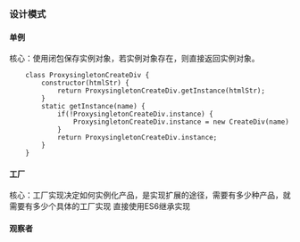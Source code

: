 ### 设计模式

#### 单例

核心：使用闭包保存实例对象，若实例对象存在，则直接返回实例对象。
```
    class ProxysingletonCreateDiv {
        constructor(htmlStr) {
            return ProxysingletonCreateDiv.getInstance(htmlStr);
        }
        static getInstance(name) {
            if(!ProxysingletonCreateDiv.instance) {
                ProxysingletonCreateDiv.instance = new CreateDiv(name)
            }
            return ProxysingletonCreateDiv.instance;
        }
    }
```

#### 工厂
核心：工厂实现决定如何实例化产品，是实现扩展的途径，需要有多少种产品，就需要有多少个具体的工厂实现
直接使用ES6继承实现

#### 观察者
